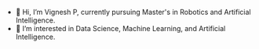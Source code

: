 - 👋 Hi, I’m Vignesh P, currently pursuing Master's in Robotics and Artificial Intelligence.
- 👀 I’m interested in Data Science, Machine Learning, and Artificial Intelligence.



<!---
Vignesh048/Vignesh048 is a ✨ special ✨ repository because its `README.md` (this file) appears on your GitHub profile.
You can click the Preview link to take a look at your changes.
--->
